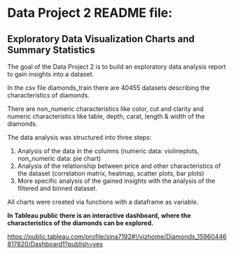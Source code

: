 Data Project 2 README file: 
======================

Exploratory Data Visualization Charts and Summary Statistics
---------------------------------------------------------------------------

The goal of the Data Project 2 is to build an exploratory data analysis report to gain insights into a  dataset.

In the csv file diamonds_train there are 40455 datasets describing the characteristics of diamonds.

There are non_numeric characteristics like color, cut and clarity and numeric characteristics like
table, depth, carat, length & width of the diamonds. 

The data analysis was structured into three steps:

1.  Analysis of the data in the columns (numeric data: violineplots, non_numeric data: pie chart)
2.  Analysis of the relationship between  price and  other characteristics of the dataset (correlation matrix, heatmap, scatter  plots, bar plots)
3.  More specific analysis of the gained insights with the analysis of the filtered and binned dataset.

All charts were created via functions with a dataframe as variable.  

**In Tableau public there is an interactive dashboard, where the characteristics of the diamonds can be explored.**

https://public.tableau.com/profile/sina7192#!/vizhome/Diamonds_15960446817820/Dashboard1?publish=yes






